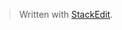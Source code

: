 


> Written with [StackEdit](https://stackedit.io/).
<!--stackedit_data:
eyJoaXN0b3J5IjpbLTE3NTk2Njk2MDhdfQ==
-->